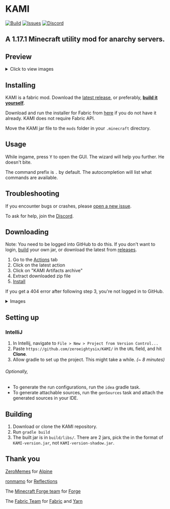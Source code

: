 # KAMI
[![Build](https://github.com/zeroeightysix/KAMI/workflows/Fabric%20mod%20jar%20build/badge.svg)](https://github.com/zeroeightysix/KAMI/actions)
[![Issues](https://img.shields.io/github/issues/zeroeightysix/kami.svg)](https://github.com/zeroeightysix/kami/issues)
[![Discord](https://img.shields.io/badge/chat-on%20discord-brightgreen.svg)](http://discord.gg/9hvwgeg)

## A 1.17.1 Minecraft utility mod for anarchy servers.

## Preview

<details>
 <summary>Click to view images</summary>

 ![GUI](.github/IMAGES/gui.png)

 ![CrystalAura](.github/IMAGES/crystalAura.png)

</details>

## Installing

KAMI is a fabric mod. Download the [latest release](#downloading), or preferably, [**build it yourself**](#building). 

Download and run the installer for Fabric from [here](https://fabricmc.net/use/) if you do not have it already. KAMI does not require Fabric API.

Move the KAMI jar file to the `mods` folder in your `.minecraft` directory.

## Usage

While ingame, press <kbd>Y</kbd> to open the GUI. The wizard will help you further. He doesn't bite.

The command prefix is `.` by default. The autocompletion will list what commands are available.

## Troubleshooting
If you encounter bugs or crashes, please [open a new issue](../../issues/new/choose).

To ask for help, join the [Discord](http://discord.gg/9hvwgeg).

## Downloading

Note: You need to be logged into GitHub to do this. If you don't want to login, [build](#building) your own jar, or download the latest from [releases](https://github.com/zeroeightysix/KAMI/releases/latest). 

1. Go to the [Actions](https://github.com/zeroeightysix/KAMI/actions) tab
2. Click on the latest action
3. Click on "KAMI Artifacts archive"
4. Extract downloaded zip file
5. [Install](#installing)

If you get a 404 error after following step 3, you're not logged in to GitHub.

<details>
 <summary>Images</summary>

 ![downloading](.github/IMAGES/downloading.png)

</details>

## Setting up

### IntelliJ
1. In Intellij, navigate to `File > New > Project from Version Control...`
2. Paste `https://github.com/zeroeightysix/KAMI/` in the `URL` field, and hit **Clone**.
3. Allow gradle to set up the project. This might take a while. *(~ 8 minutes)*

###### Optionally,
* To generate the run configurations, run the `idea` gradle task.
* To generate attachable sources, run the `genSources` task and attach the generated sources in your IDE.

## Building

1. Download or clone the KAMI repository.
2. Run `gradle build`
3. The built jar is in `build/libs/`. There are 2 jars, pick the in the format of `KAMI-version.jar`, not `KAMI-version-shadow.jar`.


## Thank you
[ZeroMemes](https://github.com/ZeroMemes) for [Alpine](https://github.com/ZeroMemes/Alpine)

[ronmamo](https://github.com/ronmamo/) for [Reflections](https://github.com/ronmamo/reflections)

The [Minecraft Forge team](https://github.com/MinecraftForge) for [Forge](https://files.minecraftforge.net/)

The [Fabric Team](https://github.com/FabricMC) for [Fabric](https://github.com/FabricMC/fabric-loader) and [Yarn](https://github.com/FabricMC/yarn)
